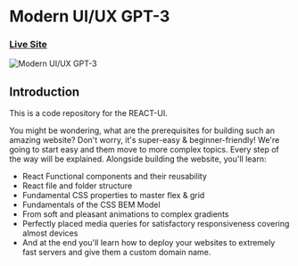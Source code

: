 # Modern UI/UX GPT-3
### [Live Site](https://reat-ui.vercel.app/)

![Modern UI/UX GPT-3](https://i.ibb.co/TR5LW9z/image.png)

## Introduction
This is a code repository for the REACT-UI. 

You might be wondering, what are the prerequisites for building such an amazing website? Don't worry, it's super-easy & beginner-friendly! We're going to start easy and them move to more complex topics. Every step of the way will be explained. Alongside building the website, you'll learn:

- React Functional components and their reusability
- React file and folder structure
- Fundamental CSS properties to master flex & grid
- Fundamentals of the CSS BEM Model
- From soft and pleasant animations to complex gradients
- Perfectly placed media queries for satisfactory responsiveness covering almost devices
- And at the end you'll learn how to deploy your websites to extremely fast servers and give them a custom domain name.
